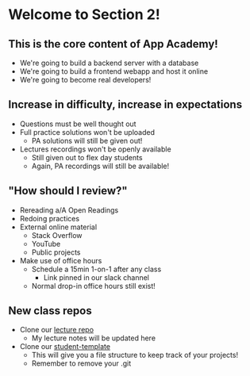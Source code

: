 # Welcome to Section 2!

## This is the core content of App Academy!

- We're going to build a backend server with a database
- We're going to build a frontend webapp and host it online
- We're going to become real developers!

## Increase in difficulty, increase in expectations

- Questions must be well thought out
- Full practice solutions won't be uploaded
  - PA solutions will still be given out!
- Lectures recordings won't be openly available
  - Still given out to flex day students
  - Again, PA recordings will still be available!

## "How should I review?"

- Rereading a/A Open Readings
- Redoing practices
- External online material
  - Stack Overflow
  - YouTube
  - Public projects
- Make use of office hours
  - Schedule a 15min 1-on-1 after any class
    - Link pinned in our slack channel
  - Normal drop-in office hours still exist!

## New class repos

- Clone our [lecture repo](https://github.com/appacademy/pt-section-2-resources/tree/zaviar-brown/June-2023)
  - My lecture notes will be updated here
- Clone our [student-template](https://github.com/appacademy/pt-section-2-resources/tree/student-template)
  - This will give you a file structure to keep track of your projects!
  - Remember to remove your .git
